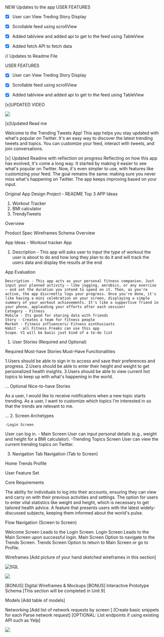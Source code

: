NEW Updates to the app
USER FEATURES 
- [x] User can View Treding Story Display
- [x] Scrollable feed using scrollView
- [x] Added tablview and added api to get to the feed using TableView
- [x] Added fetch  API to fetch data







// Updates to Readme File

USER FEATURES 
- [x] User can View Treding Story Display
- [x] Scrollable feed using scrollView
- [x] Added tablview and added api to get to the feed using TableView




[x]UPDATED VIDEO

<div>
    <a href="https://www.loom.com/share/db9607a6a9f84ddabf026bdd92c9226e">
    </a>
    <a href="https://www.loom.com/share/db9607a6a9f84ddabf026bdd92c9226e">
      <img style="max-width:300px;" src="https://cdn.loom.com/sessions/thumbnails/db9607a6a9f84ddabf026bdd92c9226e-with-play.gif">
    </a>
  </div>


[x]Updated Read me 

Welcome to the Trending Tweets App! This app helps you stay updated with what's popular on Twitter. It's an easy way to discover the latest trending tweets and topics. You can customize your feed, interact with tweets, and join conversations.


[x] Updated Readme with reflection on progress 
Reflecting on how this app has evolved, it's come a long way. It started by making it easier to see what's popular on Twitter. Now, it's even simpler to use, with features like customizing your feed. The goal remains the same: making sure you never miss what's happening on Twitter. The app keeps improving based on your input.




Original App Design Project - README
Top 3 APP Ideas

1. Workout Tracker
2. BMI calculator
3. TrendyTweets


Overview

Product Spec
Wireframes
Schema
Overview

App Ideas  - Workout tracker App
1. Description - This  app will asks user to input the type of workout the user is about to do and how long they plan to do it and will track the users data and display the results at the end 

App Evaluation

    Description - This app acts as your personal fitness companion. Just input your planned activity — like jogging, aerobics, or any exercise — and set the duration you intend to spend on it. Then, as you're active, the app discreetly logs your progress. Once you're done, it's like having a mini celebration on your screen, displaying a simple summary of your workout achievements. It's like a supportive friend in your phone, applauding your efforts after each session!
    Category - Fitness
    Mobile - Its good for sharing data with friends
    Story - Creates a team for fitness people
    Market - Fitness influencers/ Fitness einthusiasts 
    Habit - all Fitness Freaks can use this app
    Scope. V1 will be basic just kind of a to-do list 

1. User Stories (Required and Optional)


Required Must-have Stories
Must-Have Functionalities

1.Users should be able to sign in to access and save their preferences and progress.
2.Users should be able to enter their height and weight to get personalized health insights.
3.Users should be able to view current hot topics to keep up with what's happening in the world.


...
Optional Nice-to-have Stories

As a user, I would like to receive notifications when a new topic starts trending.
As a user, I want to customize which topics I'm interested in so that the trends are relevant to me.

...
2. Screen Archetypes

    -Login Screen
User can log in.
    -  Main Screen
User can input personal details (e.g., weight and height for a BMI calculator).
    -Trending Topics Screen
User can view the current trending topics on Twitter.




3. Navigation
Tab Navigation (Tab to Screen)

Home
Trends
Profile

User Feature Set

Core Requirements

The ability for individuals to log into their accounts, ensuring they can view and carry on with their previous activities and settings.
The option for users to enter vital statistics like weight and height, which is necessary to get tailored health advice.
A feature that presents users with the latest widely-discussed subjects, keeping them informed about the world's pulse.



Flow Navigation (Screen to Screen)

Welcome Screen
    Leads to the Login Screen.
Login Screen
    Leads to the Main Screen upon successful login.
Main Screen
    Option to navigate to the Trends Screen.
Trends Screen
    Option to return to Main Screen or go to Profile.


Wireframes
[Add picture of your hand sketched wireframes in this section] 

![SQL](https://github.com/sthapa102/Unit-8-Capstone-Project-1/assets/82973044/77d94b42-5dbf-4a28-b5db-6c98ad2e1179)


<div>
    <a href="https://www.loom.com/share/8bcfca6490ad48beb46d4c979f59ebeb">
    </a>
    <a href="https://www.loom.com/share/8bcfca6490ad48beb46d4c979f59ebeb">
      <img style="max-width:300px;" src="null">
    </a>
  </div>



[BONUS] Digital Wireframes & Mockups
[BONUS] Interactive Prototype
Schema
[This section will be completed in Unit 9]

Models
[Add table of models]

Networking
[Add list of network requests by screen ]
[Create basic snippets for each Parse network request]
[OPTIONAL: List endpoints if using existing API such as Yelp]
<div>
    <a href="https://www.loom.com/share/f2121bba1d9344fba6b34ae10c723ae2">
    </a>
    <a href="https://www.loom.com/share/f2121bba1d9344fba6b34ae10c723ae2">
      <img style="max-width:300px;" src="https://cdn.loom.com/sessions/thumbnails/f2121bba1d9344fba6b34ae10c723ae2-with-play.gif">
    </a>
  </div>
